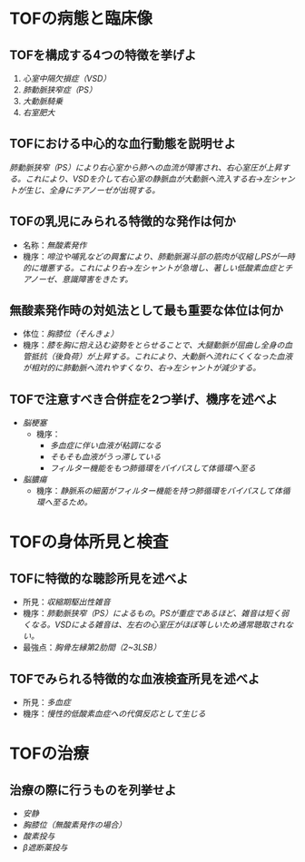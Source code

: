 # TOFの病態と臨床像
## TOFを構成する4つの特徴を挙げよ
1. *心室中隔欠損症（VSD）*
2. *肺動脈狭窄症（PS）*
3. *大動脈騎乗*
4. *右室肥大*

## TOFにおける中心的な血行動態を説明せよ
*肺動脈狭窄（PS）により右心室から肺への血流が障害され、右心室圧が上昇する。これにより、VSDを介して右心室の静脈血が大動脈へ流入する右→左シャントが生じ、全身にチアノーゼが出現する。*

## TOFの乳児にみられる特徴的な発作は何か
- 名称：*無酸素発作*
- 機序：*啼泣や哺乳などの興奮により、肺動脈漏斗部の筋肉が収縮しPSが一時的に増悪する。これにより右→左シャントが急増し、著しい低酸素血症とチアノーゼ、意識障害をきたす。*

## 無酸素発作時の対処法として最も重要な体位は何か
- 体位：*胸膝位（そんきょ）*
- 機序：*膝を胸に抱え込む姿勢をとらせることで、大腿動脈が屈曲し全身の血管抵抗（後負荷）が上昇する。これにより、大動脈へ流れにくくなった血液が相対的に肺動脈へ流れやすくなり、右→左シャントが減少する。*
## TOFで注意すべき合併症を2つ挙げ、機序を述べよ
- *脳梗塞*
	- 機序：
		- *多血症に伴い血液が粘調になる*
		- *そもそも血液がうっ滞している*
		- *フィルター機能をもつ肺循環をバイパスして体循環へ至る*
- *脳膿瘍*
	- 機序：*静脈系の細菌がフィルター機能を持つ肺循環をバイパスして体循環へ至るため。*

# TOFの身体所見と検査
## TOFに特徴的な聴診所見を述べよ
- 所見：*収縮期駆出性雑音*
- 機序：*肺動脈狭窄（PS）によるもの*。*PSが重症であるほど、雑音は短く弱くなる。VSDによる雑音は、左右の心室圧がほぼ等しいため通常聴取されない。*
- 最強点：*胸骨左縁第2肋間（2~3LSB）*
## TOFでみられる特徴的な血液検査所見を述べよ
- 所見：*多血症*
- 機序：*慢性的低酸素血症への代償反応として生じる*

# TOFの治療
## 治療の際に行うものを列挙せよ
- *安静*
- *胸膝位（無酸素発作の場合）*
- *酸素投与*
- *β遮断薬投与*
